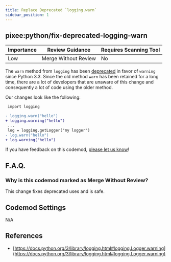 ```yaml
---
title: Replace Deprecated `logging.warn`
sidebar_position: 1
---
```


## pixee:python/fix-deprecated-logging-warn

| Importance | Review Guidance      | Requires Scanning Tool |
|------------|----------------------|------------------------|
| Low        | Merge Without Review | No                     |

The `warn` method from `logging` has been [deprecated](https://docs.python.org/3/library/logging.html#logging.Logger.warning) in favor of `warning` since Python 3.3. Since the old method `warn` has been retained for a long time, there are a lot of developers that are unaware of this change and consequently a lot of code using the older method.

Our changes look like the following:
```diff
 import logging

- logging.warn("hello")
+ logging.warning("hello")
 ...
 log = logging.getLogger("my logger")
- log.warn("hello")
+ log.warning("hello") 
```

If you have feedback on this codemod, [please let us know](mailto:feedback@pixee.ai)!

## F.A.Q.

### Why is this codemod marked as Merge Without Review?

This change fixes deprecated uses and is safe.

## Codemod Settings

N/A

## References

* [https://docs.python.org/3/library/logging.html#logging.Logger.warning](https://docs.python.org/3/library/logging.html#logging.Logger.warning)
